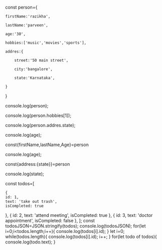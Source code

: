 const person={

    firstName:'razikha',

    lastName:'parveen',

    age:'30',

    hobbies:['music','movies','sports'],

    addres:{

        street:'50 main street',

        city:'bangalore',

        state:'Karnataka',

    }

}

console.log(person);

console.log(person.hobbies[1]);

console.log(person.addres.state);

console.log(age);

const{firstName,lastName,Age}=person

console.log(age);

const{address:{state}}=person

console.log(state);



const todos=[

    {
    id: 1,
    text: 'take out trash',
    isCompleted: true
},
{
    id: 2,
    text: 'attend meeting',
    isCompleted: true
},
{
    id: 3,
    text: 'doctor appointment',
    isCompleted: false
},
];
const todosJSON=JSON.stringify(todos);
console.log(todosJSON);
for(let i=0;i<todos.length;i++){
   console.log(todos[i].id);
}
let i=0;
while(todos.length){
    console.log(todos[i].id);
    i++;
}
for(let todo of todos){
    console.log(todo.text);
}

